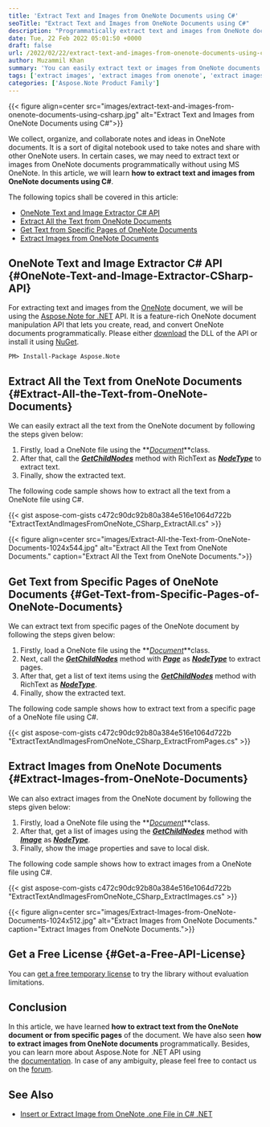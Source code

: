 ```yaml
---
title: 'Extract Text and Images from OneNote Documents using C#'
seoTitle: "Extract Text and Images from OneNote Documents using C#"
description: "Programmatically extract text and images from OneNote documents using C# with Aspose.Note for .NET API. Extract all the text/images from specific pages."
date: Tue, 22 Feb 2022 05:01:50 +0000
draft: false
url: /2022/02/22/extract-text-and-images-from-onenote-documents-using-csharp/
author: Muzammil Khan
summary: 'You can easily extract text or images from OneNote documents programmatically without using MS OneNote. In this article, you will learn **how to extract text and images from OneNote documents using C#**.'
tags: ['extract images', 'extract images from onenote', 'extract images onenote c#', 'extract text from onenote', 'extract text onenote c#']
categories: ['Aspose.Note Product Family']
---
```




{{< figure align=center src="images/extract-text-and-images-from-onenote-documents-using-csharp.jpg" alt="Extract Text and Images from OneNote Documents using C#">}}


We collect, organize, and collaborate notes and ideas in OneNote documents. It is a sort of digital notebook used to take notes and share with other OneNote users. In certain cases, we may need to extract text or images from OneNote documents programmatically without using MS OneNote. In this article, we will learn **how to extract text and images from OneNote documents using C#**.

The following topics shall be covered in this article:

*   [OneNote Text and Image Extractor C# API][1]
*   [Extract All the Text from OneNote Documents][2]
*   [Get Text from Specific Pages of OneNote Documents][3]
*   [Extract Images from OneNote Documents][4]

## OneNote Text and Image Extractor C# API {#OneNote-Text-and-Image-Extractor-CSharp-API}

For extracting text and images from the [OneNote][5] document, we will be using the [Aspose.Note for .NET][6] API. It is a feature-rich OneNote document manipulation API that lets you create, read, and convert OneNote documents programmatically. Please either [download][7] the DLL of the API or install it using [NuGet][8].

```
PM> Install-Package Aspose.Note
```

## Extract All the Text from OneNote Documents {#Extract-All-the-Text-from-OneNote-Documents}

We can easily extract all the text from the OneNote document by following the steps given below:

1.  Firstly, load a OneNote file using the **_[Document][9]_**class.
2.  After that, call the **_[GetChildNodes][10]_** method with RichText as _**[NodeType][11]**_ to extract text.
3.  Finally, show the extracted text.

The following code sample shows how to extract all the text from a OneNote file using C#.

{{< gist aspose-com-gists c472c90dc92b80a384e516e1064d722b "ExtractTextAndImagesFromOneNote_CSharp_ExtractAll.cs" >}}



{{< figure align=center src="images/Extract-All-the-Text-from-OneNote-Documents-1024x544.jpg" alt="Extract All the Text from OneNote Documents." caption="Extract All the Text from OneNote Documents.">}}


## Get Text from Specific Pages of OneNote Documents {#Get-Text-from-Specific-Pages-of-OneNote-Documents}

We can extract text from specific pages of the OneNote document by following the steps given below:

1.  Firstly, load a OneNote file using the **_[Document][12]_**class.
2.  Next, call the **_[GetChildNodes][13]_** method with **_[Page][14]_** as _**[NodeType][15]**_ to extract pages.
3.  After that, get a list of text items using the **_[GetChildNodes][16]_** method with RichText as _**[NodeType][17]**_.
4.  Finally, show the extracted text.

The following code sample shows how to extract text from a specific page of a OneNote file using C#.

{{< gist aspose-com-gists c472c90dc92b80a384e516e1064d722b "ExtractTextAndImagesFromOneNote_CSharp_ExtractFromPages.cs" >}}

## Extract Images from OneNote Documents {#Extract-Images-from-OneNote-Documents}

We can also extract images from the OneNote document by following the steps given below:

1.  Firstly, load a OneNote file using the **_[Document][18]_**class.
2.  After that, get a list of images using the **_[GetChildNodes][19]_** method with _**[Image][20]**_ as _**[NodeType][21]**_.
3.  Finally, show the image properties and save to local disk.

The following code sample shows how to extract images from a OneNote file using C#.

{{< gist aspose-com-gists c472c90dc92b80a384e516e1064d722b "ExtractTextAndImagesFromOneNote_CSharp_ExtractImages.cs" >}}



{{< figure align=center src="images/Extract-Images-from-OneNote-Documents-1024x512.jpg" alt="Extract Images from OneNote Documents." caption="Extract Images from OneNote Documents.">}}


## Get a Free License {#Get-a-Free-API-License}

You can [get a free temporary license][22] to try the library without evaluation limitations.

## Conclusion

In this article, we have learned **how to extract text from the OneNote document or from specific pages** of the document. We have also seen **how to extract images from OneNote documents** programmatically. Besides, you can learn more about Aspose.Note for .NET API using the [documentation][23]. In case of any ambiguity, please feel free to contact us on the [forum][24].

## See Also

*   [Insert or Extract Image from OneNote .one File in C# .NET][25]




[1]: #OneNote-Text-and-Image-Extractor-CSharp-API
[2]: #Extract-All-the-Text-from-OneNote-Documents
[3]: #Get-Text-from-Specific-Pages-of-OneNote-Documents
[4]: #Extract-Images-from-OneNote-Documents
[5]: https://docs.fileformat.com/note-taking/one/
[6]: https://products.aspose.com/note/net
[7]: https://downloads.aspose.com/note/net
[8]: https://www.nuget.org/packages/aspose.note
[9]: https://apireference.aspose.com/note/net/aspose.note/document
[10]: https://apireference.aspose.com/note/net/aspose.note.compositenode/1/methods/getchildnodes/_1
[11]: https://apireference.aspose.com/note/net/aspose.note/nodetype
[12]: https://apireference.aspose.com/note/net/aspose.note/document
[13]: https://apireference.aspose.com/note/net/aspose.note.compositenode/1/methods/getchildnodes/_1
[14]: https://apireference.aspose.com/note/net/aspose.note/page
[15]: https://apireference.aspose.com/note/net/aspose.note/nodetype
[16]: https://apireference.aspose.com/note/net/aspose.note.compositenode/1/methods/getchildnodes/_1
[17]: https://apireference.aspose.com/note/net/aspose.note/nodetype
[18]: https://apireference.aspose.com/note/net/aspose.note/document
[19]: https://apireference.aspose.com/note/net/aspose.note.compositenode/1/methods/getchildnodes/_1
[20]: https://apireference.aspose.com/note/net/aspose.note/image
[21]: https://apireference.aspose.com/note/net/aspose.note/nodetype
[22]: https://purchase.aspose.com/temporary-license
[23]: https://docs.aspose.com/note/net/
[24]: https://forum.aspose.com/c/note/28
[25]: https://blog.aspose.com/2021/10/05/insert-extract-image-onenote-csharp/




